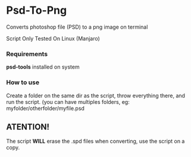 # Psd-To-Png
Converts photoshop file (PSD) to a png image on terminal

Script Only Tested On Linux (Manjaro)

### Requirements
**psd-tools** installed on system

### How to use
Create a folder on the same dir as the script, throw everything there, and run the script.
(you can have multiples folders, eg: myfolder/otherfolder/myfile.psd

## ATENTION!
The script **WILL** erase the .spd files when converting, use the script on a copy.
